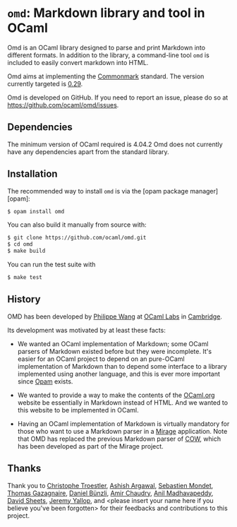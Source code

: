 `omd`: Markdown library and tool in OCaml
=======================================

Omd is an OCaml library designed to parse and print Markdown into different
formats. In addition to the library, a command-line tool `omd` is included to
easily convert markdown into HTML.

Omd aims at implementing the [Commonmark](https://commonmark.org/) standard. The
version currently targeted is [0.29](https://spec.commonmark.org/0.29/).

Omd is developed on GitHub. If you need to report an issue, please do so at
https://github.com/ocaml/omd/issues.

Dependencies
------------

The minimum version of OCaml required is 4.04.2 Omd does not currently have any
dependencies apart from the standard library.

Installation
------------

The recommended way to install `omd` is via the [opam package manager][opam]:

```sh
$ opam install omd
```

You can also build it manually from source with:

```sh
$ git clone https://github.com/ocaml/omd.git
$ cd omd
$ make build
```

You can run the test suite with

```sh
$ make test
```

History
-------

OMD has been developed by [Philippe Wang](https://github.com/pw374/) at [OCaml
Labs](http://ocaml.io/) in [Cambridge](http://www.cl.cam.ac.uk).

Its development was motivated by at least these facts:

- We wanted an OCaml implementation of Markdown; some OCaml parsers of Markdown
  existed before but they were incomplete. It's easier for an OCaml project to
  depend on an pure-OCaml implementation of Markdown than to depend some
  interface to a library implemented using another language, and this is ever
  more important since [Opam](https://opam.ocaml.org) exists.

- We wanted to provide a way to make the contents of the
  [OCaml.org](http://ocaml.org/) website be essentially in Markdown instead of
  HTML. And we wanted to this website to be implemented in OCaml.

- Having an OCaml implementation of Markdown is virtually mandatory for those
  who want to use a Markdown parser in a [Mirage](http://www.openmirage.org)
  application.  Note that OMD has replaced the previous Markdown parser of
  [COW](https://github.com/mirage/ocaml-cow), which has been developed as part
  of the Mirage project.

Thanks
------

Thank you to [Christophe Troestler](https://github.com/Chris00), [Ashish
Argawal](https://github.com/agarwal), [Sebastien
Mondet](https://github.com/smondet), [Thomas
Gazagnaire](https://github.com/samoht), [Daniel
Bünzli](https://github.com/dbuenzli), [Amir Chaudry](https://github.com/amirmc),
[Anil Madhavapeddy](https://github.com/avsm/), [David
Sheets](https://github.com/dsheets/), [Jeremy
Yallop](https://github.com/yallop/), and \<please insert your name here if you
believe you've been forgotten\> for their feedbacks and contributions to this
project.


